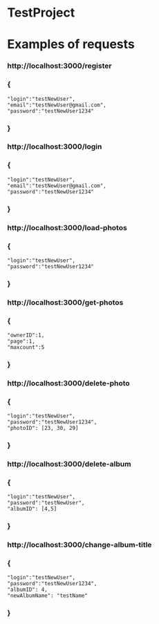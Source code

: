 # TestProject
# Examples of requests

### http://localhost:3000/register

### {
    "login":"testNewUser",
    "email":"testNewUser@gmail.com",
    "password":"testNewUser1234"
### }


### http://localhost:3000/login
### {
    "login":"testNewUser",
    "email":"testNewUser@gmail.com",
    "password":"testNewUser1234"
### }

### http://localhost:3000/load-photos
### {
    "login":"testNewUser",
    "password":"testNewUser1234"
### }

### http://localhost:3000/get-photos
### {
    "ownerID":1,
    "page":1,
    "maxcount":5
### }

### http://localhost:3000/delete-photo

### {
    "login":"testNewUser",
    "password":"testNewUser1234",
    "photoID": [23, 30, 29]    
### }

### http://localhost:3000/delete-album

### {
    "login":"testNewUser",
    "password":"testNewUser",
    "albumID": [4,5]
### }

### http://localhost:3000/change-album-title

### {
    "login":"testNewUser",
    "password":"testNewUser1234",
    "albumID": 4,
    "newAlbumName": "testName"
### }
